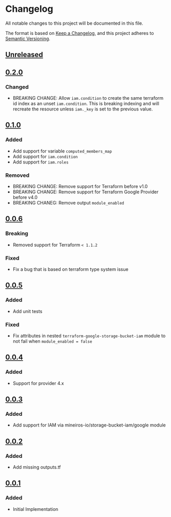 # Changelog

All notable changes to this project will be documented in this file.

The format is based on [Keep a Changelog](https://keepachangelog.com/en/1.0.0/),
and this project adheres to [Semantic Versioning](https://semver.org/spec/v2.0.0.html).

## [Unreleased]

## [0.2.0]

### Changed

- BREAKING CHANGE: Allow `iam.condition` to create the same terraform id index as an unset `iam.condition`.
  This is breaking indexing and will recreate the resource unless `iam._key` is set to the previous value.

## [0.1.0]

### Added

- Add support for variable `computed_members_map`
- Add support for `iam.condition`
- Add support for `iam.roles`

### Removed

- BREAKING CHANGE: Remove support for Terraform before v1.0
- BREAKING CHANGE: Remove support for Terraform Google Provider before v4.0
- BREAKING CHANEG: Remove output `module_enabled`

## [0.0.6]

### Breaking

- Removed support for Terraform `< 1.1.2`

### Fixed

- Fix a bug that is based on terraform type system issue

## [0.0.5]

### Added

- Add unit tests

### Fixed

- Fix attributes in nested `terraform-google-storage-bucket-iam` module to not fail when `module_enabled = false`

## [0.0.4]

### Added

- Support for provider 4.x

## [0.0.3]

### Added

- Add support for IAM via mineiros-io/storage-bucket-iam/google module

## [0.0.2]

### Added

- Add missing outputs.tf

## [0.0.1]

### Added

- Initial Implementation

[unreleased]: https://github.com/mineiros-io/terraform-google-storage-bucket/compare/v0.2.0...HEAD
[0.2.0]: https://github.com/mineiros-io/terraform-google-storage-bucket/compare/v0.1.0...v0.2.0
[0.1.0]: https://github.com/mineiros-io/terraform-google-storage-bucket/compare/v0.0.6...v0.1.0
[0.0.6]: https://github.com/mineiros-io/terraform-google-storage-bucket/compare/v0.0.5...v0.0.6
[0.0.5]: https://github.com/mineiros-io/terraform-google-storage-bucket/compare/v0.0.4...v0.0.5
[0.0.4]: https://github.com/mineiros-io/terraform-google-storage-bucket/compare/v0.0.3...v0.0.4
[0.0.3]: https://github.com/mineiros-io/terraform-google-storage-bucket/compare/v0.0.2...v0.0.3
[0.0.2]: https://github.com/mineiros-io/terraform-google-storage-bucket/compare/v0.0.1...v0.0.2
[0.0.1]: https://github.com/mineiros-io/terraform-google-storage-bucket/releases/tag/v0.0.1
